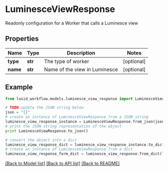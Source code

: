# LuminesceViewResponse

Readonly configuration for a Worker that calls a Luminesce view

## Properties
Name | Type | Description | Notes
------------ | ------------- | ------------- | -------------
**type** | **str** | The type of worker | [optional] 
**name** | **str** | Name of the view in Luminesce | [optional] 

## Example

```python
from lusid_workflow.models.luminesce_view_response import LuminesceViewResponse

# TODO update the JSON string below
json = "{}"
# create an instance of LuminesceViewResponse from a JSON string
luminesce_view_response_instance = LuminesceViewResponse.from_json(json)
# print the JSON string representation of the object
print LuminesceViewResponse.to_json()

# convert the object into a dict
luminesce_view_response_dict = luminesce_view_response_instance.to_dict()
# create an instance of LuminesceViewResponse from a dict
luminesce_view_response_form_dict = luminesce_view_response.from_dict(luminesce_view_response_dict)
```
[[Back to Model list]](../README.md#documentation-for-models) [[Back to API list]](../README.md#documentation-for-api-endpoints) [[Back to README]](../README.md)



